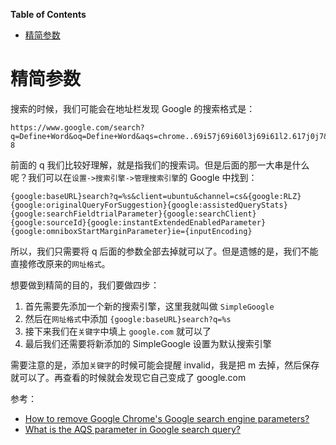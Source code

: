 <!-- markdown-toc start - Don't edit this section. Run M-x markdown-toc-generate-toc again -->
**Table of Contents**

- [精简参数](#精简参数)

<!-- markdown-toc end -->


# 精简参数
搜索的时候，我们可能会在地址栏发现 Google 的搜索格式是：

```
https://www.google.com/search?q=Define+Word&oq=Define+Word&aqs=chrome..69i57j69i60l3j69i61l2.617j0j7&sourceid=chrome&ie=UTF-8
```

前面的 q 我们比较好理解，就是指我们的搜索词。但是后面的那一大串是什么呢？我们可以在`设置->搜索引擎->管理搜索引擎`的 Google 中找到：

```
{google:baseURL}search?q=%s&client=ubuntu&channel=cs&{google:RLZ}{google:originalQueryForSuggestion}{google:assistedQueryStats}{google:searchFieldtrialParameter}{google:searchClient}{google:sourceId}{google:instantExtendedEnabledParameter}{google:omniboxStartMarginParameter}ie={inputEncoding}
```

所以，我们只需要将 q 后面的参数全部去掉就可以了。但是遗憾的是，我们不能直接修改原来的`网址格式`。

想要做到精简的目的，我们要做四步：
1. 首先需要先添加一个新的搜索引擎，这里我就叫做 `SimpleGoogle`
2. 然后在`网址格式`中添加 `{google:baseURL}search?q=%s`
3. 接下来我们在`关键字`中填上 `google.com` 就可以了
4. 最后我们还需要将新添加的 SimpleGoogle 设置为默认搜索引擎

需要注意的是，添加`关键字`的时候可能会提醒 invalid，我是把 m 去掉，然后保存就可以了。再查看的时候就会发现它自己变成了 google.com

参考：
- [How to remove Google Chrome's Google search engine parameters?](https://superuser.com/questions/1408742/how-to-remove-google-chromes-google-search-engine-parameters)
- [What is the AQS parameter in Google search query?](https://superuser.com/questions/653295/what-is-the-aqs-parameter-in-google-search-query)